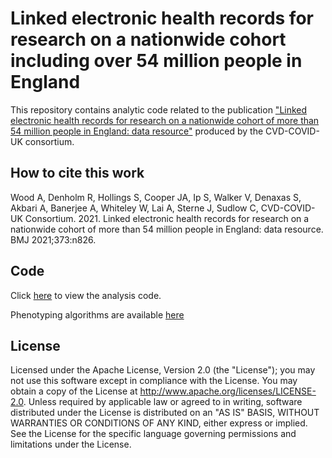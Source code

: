 # Linked electronic health records for research on a nationwide cohort including over 54 million people in England

This repository contains analytic code related to the publication ["Linked electronic health records for research on a nationwide cohort of more than 54 million people in England: data resource"](https://doi.org/10.1136/bmj.n826) produced by the CVD-COVID-UK consortium.

## How to cite this work

Wood A, Denholm R, Hollings S, Cooper JA, Ip S, Walker V, Denaxas S, Akbari A, Banerjee A, Whiteley W, Lai A, Sterne J, Sudlow C, CVD-COVID-UK Consortium. 2021. Linked electronic health records for research on a nationwide cohort of more than 54 million people in England: data resource. BMJ 2021;373:n826.

## Code

Click [here](https://github.com/BHFDSC/Linked-EHR-England-2021/tree/main/Code) to view the analysis code.

Phenotyping algorithms are available [here](https://github.com/BHFDSC/Linked-EHR-England-2021/tree/main/Phenotypes)

## License

Licensed under the Apache License, Version 2.0 (the "License"); you may not use this software except in compliance with the License. You may obtain a copy of the License at http://www.apache.org/licenses/LICENSE-2.0. Unless required by applicable law or agreed to in writing, software distributed under the License is distributed on an "AS IS" BASIS, WITHOUT WARRANTIES OR CONDITIONS OF ANY KIND, either express or implied. See the License for the specific language governing permissions and limitations under the License.

